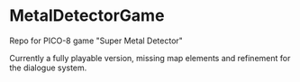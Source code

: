 # MetalDetectorGame
Repo for PICO-8 game "Super Metal Detector"

Currently a fully playable version, missing map elements and refinement for the dialogue system.
